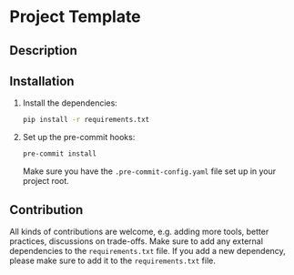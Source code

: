 # Project Template

## Description

## Installation

1. Install the dependencies:

    ```bash
    pip install -r requirements.txt
    ```

2. Set up the pre-commit hooks:

    ```bash
    pre-commit install
    ```

    Make sure you have the `.pre-commit-config.yaml` file set up in your project root.

## Contribution

All kinds of contributions are welcome, e.g. adding more tools, better practices, discussions on trade-offs. Make sure to add any external dependencies to the `requirements.txt` file. If you add a new dependency, please make sure to add it to the `requirements.txt` file.
